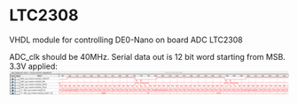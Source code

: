 # LTC2308
VHDL module for controlling DE0-Nano on board ADC LTC2308

ADC_clk should be 40MHz. Serial data out is 12 bit word starting from MSB. 
3.3V applied:
![](output_signaltap.PNG)
